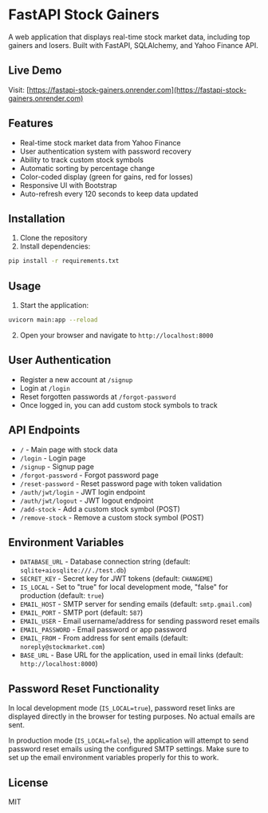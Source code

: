 # FastAPI Stock Gainers

A web application that displays real-time stock market data, including top gainers and losers. Built with FastAPI, SQLAlchemy, and Yahoo Finance API.

## Live Demo

Visit: [https://fastapi-stock-gainers.onrender.com](https://fastapi-stock-gainers.onrender.com)

## Features

- Real-time stock market data from Yahoo Finance
- User authentication system with password recovery
- Ability to track custom stock symbols
- Automatic sorting by percentage change
- Color-coded display (green for gains, red for losses)
- Responsive UI with Bootstrap
- Auto-refresh every 120 seconds to keep data updated

## Installation

1. Clone the repository
2. Install dependencies:
```bash
pip install -r requirements.txt
```

## Usage

1. Start the application:
```bash
uvicorn main:app --reload
```

2. Open your browser and navigate to `http://localhost:8000`

## User Authentication

- Register a new account at `/signup`
- Login at `/login`
- Reset forgotten passwords at `/forgot-password`
- Once logged in, you can add custom stock symbols to track

## API Endpoints

- `/` - Main page with stock data
- `/login` - Login page
- `/signup` - Signup page
- `/forgot-password` - Forgot password page
- `/reset-password` - Reset password page with token validation
- `/auth/jwt/login` - JWT login endpoint
- `/auth/jwt/logout` - JWT logout endpoint
- `/add-stock` - Add a custom stock symbol (POST)
- `/remove-stock` - Remove a custom stock symbol (POST)

## Environment Variables

- `DATABASE_URL` - Database connection string (default: `sqlite+aiosqlite:///./test.db`)
- `SECRET_KEY` - Secret key for JWT tokens (default: `CHANGEME`)
- `IS_LOCAL` - Set to "true" for local development mode, "false" for production (default: `true`)
- `EMAIL_HOST` - SMTP server for sending emails (default: `smtp.gmail.com`)
- `EMAIL_PORT` - SMTP port (default: `587`)
- `EMAIL_USER` - Email username/address for sending password reset emails
- `EMAIL_PASSWORD` - Email password or app password
- `EMAIL_FROM` - From address for sent emails (default: `noreply@stockmarket.com`)
- `BASE_URL` - Base URL for the application, used in email links (default: `http://localhost:8000`)

## Password Reset Functionality

In local development mode (`IS_LOCAL=true`), password reset links are displayed directly in the browser for testing purposes. No actual emails are sent.

In production mode (`IS_LOCAL=false`), the application will attempt to send password reset emails using the configured SMTP settings. Make sure to set up the email environment variables properly for this to work.

## License

MIT
